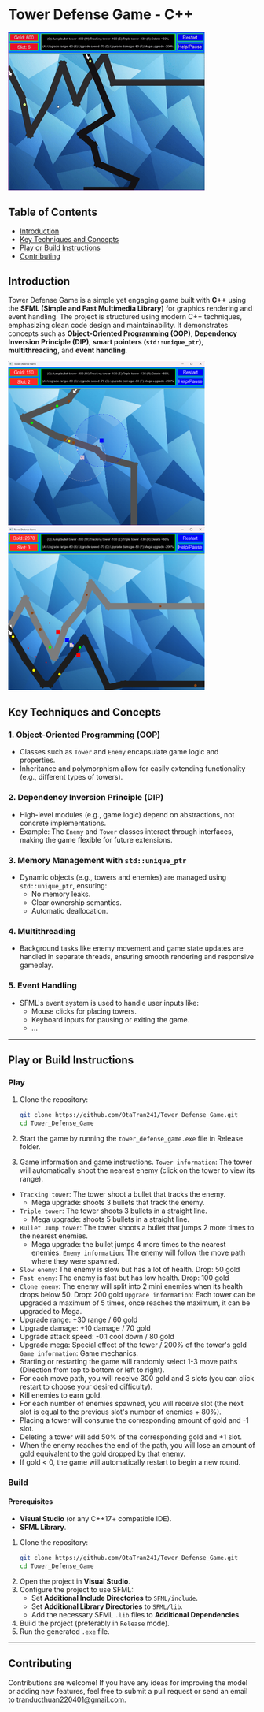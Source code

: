 
# **Tower Defense Game - C++**
<img src="./images/GamePlay.gif" style="width:400px;"/>

## Table of Contents

- [Introduction](#introduction)
- [Key Techniques and Concepts](#Key-Techniques-and-Concepts)
- [Play or Build Instructions](#Play-or-Build-Instructions)
- [Contributing](#Contributing)

## **Introduction**
Tower Defense Game is a simple yet engaging game built with **C++** using the **SFML (Simple and Fast Multimedia Library)** for graphics rendering and event handling. The project is structured using modern C++ techniques, emphasizing clean code design and maintainability. It demonstrates concepts such as **Object-Oriented Programming (OOP)**, **Dependency Inversion Principle (DIP)**, **smart pointers (`std::unique_ptr`)**, **multithreading**, and **event handling**.

<img src="./images/InGame1.png" style="width:400px;"/> <img src="./images/InGame2.png" style="width:400px;"/>  

## **Key Techniques and Concepts**
### **1. Object-Oriented Programming (OOP)**
- Classes such as `Tower` and `Enemy` encapsulate game logic and properties.
- Inheritance and polymorphism allow for easily extending functionality (e.g., different types of towers).

### **2. Dependency Inversion Principle (DIP)**
- High-level modules (e.g., game logic) depend on abstractions, not concrete implementations.
- Example: The `Enemy` and `Tower` classes interact through interfaces, making the game flexible for future extensions.

### **3. Memory Management with `std::unique_ptr`**
- Dynamic objects (e.g., towers and enemies) are managed using `std::unique_ptr`, ensuring:
  - No memory leaks.
  - Clear ownership semantics.
  - Automatic deallocation.

### **4. Multithreading**
- Background tasks like enemy movement and game state updates are handled in separate threads, ensuring smooth rendering and responsive gameplay.

### **5. Event Handling**
- SFML's event system is used to handle user inputs like:
  - Mouse clicks for placing towers.
  - Keyboard inputs for pausing or exiting the game.
  - ...

---

## **Play or Build Instructions**

### **Play**
1. Clone the repository:
   ```bash
   git clone https://github.com/OtaTran241/Tower_Defense_Game.git
   cd Tower_Defense_Game
   ```
   
2. Start the game by running the `tower_defense_game.exe` file in Release folder.
3. Game information and game instructions.
`Tower information`: The tower will automatically shoot the nearest enemy (click on the tower to view its range).  
+ `Tracking tower`: The tower shoot a bullet that tracks the enemy. 
	- Mega upgrade: shoots 3 bullets that track the enemy.
+ `Triple tower`: The tower shoots 3 bullets in a straight line. 
	- Mega upgrade: shoots 5 bullets in a straight line.
+ `Bullet Jump tower`: The tower shoots a bullet that jumps 2 more times to the nearest enemies. 
	- Mega upgrade: the bullet jumps 4 more times to the nearest enemies.
`Enemy information`: The enemy will follow the move path where they were spawned.  
+ `Slow enemy`: The enemy is slow but has a lot of health. Drop: 50 gold
+ `Fast enemy`: The enemy is fast but has low health. Drop: 100 gold
+ `Clone enemy`: The enemy will split into 2 mini enemies when its health drops below 50. Drop: 200 gold
`Upgrade information`: Each tower can be upgraded a maximum of 5 times, once reaches the maximum, it can be upgraded to Mega.  
+ Upgrade range: +30 range / 60 gold
+ Upgrade damage: +10 damage / 70 gold
+ Upgrade attack speed: -0.1 cool down / 80 gold
+ Upgrade mega: Special effect of the tower / 200% of the tower's gold  
`Game information`: Game mechanics.  
+ Starting or restarting the game will randomly select 1-3 move paths (Direction from top to bottom or left to right). 
+ For each move path, you will receive 300 gold and 3 slots (you can click restart to choose your desired difficulty).
+ Kill enemies to earn gold. 
+ For each number of enemies spawned, you will receive slot (the next slot is equal to the previous slot's number of enemies + 80%).
+ Placing a tower will consume the corresponding amount of gold and -1 slot.
+ Deleting a tower will add 50% of the corresponding gold and +1 slot.
+ When the enemy reaches the end of the path, you will lose an amount of gold equivalent to the gold dropped by that enemy.
+ If gold < 0, the game will automatically restart to begin a new round.

### **Build**
#### **Prerequisites**
- **Visual Studio** (or any C++17+ compatible IDE).
- **SFML Library**.

1. Clone the repository:
   ```bash
   git clone https://github.com/OtaTran241/Tower_Defense_Game.git
   cd Tower_Defense_Game
   ```
2. Open the project in **Visual Studio**.
3. Configure the project to use SFML:
   - Set **Additional Include Directories** to `SFML/include`.
   - Set **Additional Library Directories** to `SFML/lib`.
   - Add the necessary SFML `.lib` files to **Additional Dependencies**.
4. Build the project (preferably in `Release` mode).
5. Run the generated `.exe` file.

---

## Contributing
Contributions are welcome! If you have any ideas for improving the model or adding new features, feel free to submit a pull request or send an email to [tranducthuan220401@gmail.com](mailto:tranducthuan220401@gmail.com).
